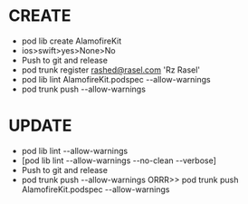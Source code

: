 # CREATE

* pod lib create AlamofireKit
* ios>swift>yes>None>No
* Push to git and release
* pod trunk register rashed@rasel.com 'Rz Rasel'
* pod lib lint AlamofireKit.podspec --allow-warnings
* pod trunk push --allow-warnings

# UPDATE

* pod lib lint --allow-warnings
* [pod lib lint --allow-warnings --no-clean --verbose]
* Push to git and release
* pod trunk push --allow-warnings ORRR>> pod trunk push AlamofireKit.podspec --allow-warnings

